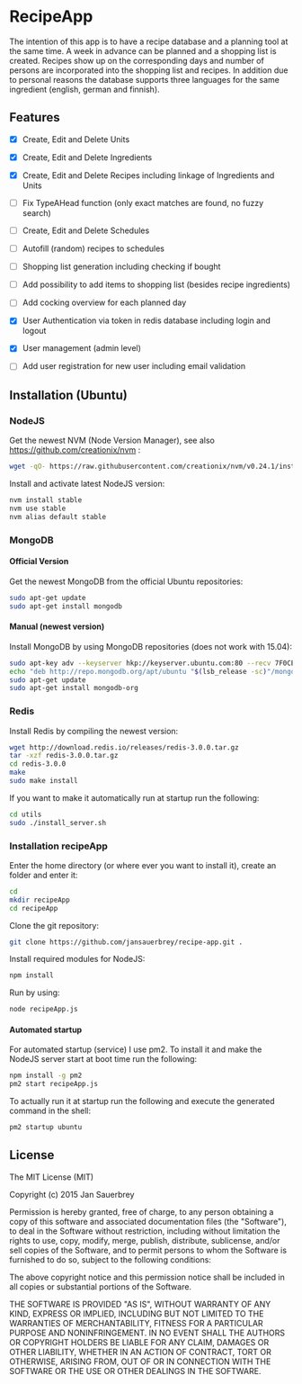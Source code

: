 # RecipeApp

The intention of this app is to have a recipe database and a planning tool at the same time. A week in advance can be planned and a shopping list is created. Recipes show up on the corresponding days and number of persons are incorporated into the shopping list and recipes. In addition due to personal reasons the database supports three languages for the same ingredient (english, german and finnish).

## Features

- [x] Create, Edit and Delete Units
- [x] Create, Edit and Delete Ingredients
- [x] Create, Edit and Delete Recipes including linkage of Ingredients and Units
- [ ] Fix TypeAHead function (only exact matches are found, no fuzzy search)
- [ ] Create, Edit and Delete Schedules
- [ ] Autofill (random) recipes to schedules
- [ ] Shopping list generation including checking if bought
- [ ] Add possibility to add items to shopping list (besides recipe ingredients)
- [ ] Add cocking overview for each planned day
- [x] User Authentication via token in redis database including login and logout
- [x] User management (admin level)
- [ ] Add user registration for new user including email validation


## Installation (Ubuntu)

### NodeJS

Get the newest NVM (Node Version Manager), see also https://github.com/creationix/nvm :

```bash
wget -qO- https://raw.githubusercontent.com/creationix/nvm/v0.24.1/install.sh | bash
```

Install and activate latest NodeJS version:

```bash
nvm install stable
nvm use stable
nvm alias default stable
```

### MongoDB

#### Official Version

Get the newest MongoDB from the official Ubuntu repositories:

```bash
sudo apt-get update
sudo apt-get install mongodb
```

#### Manual (newest version)

Install MongoDB by using MongoDB repositories (does not work with 15.04):

```bash
sudo apt-key adv --keyserver hkp://keyserver.ubuntu.com:80 --recv 7F0CEB10
echo "deb http://repo.mongodb.org/apt/ubuntu "$(lsb_release -sc)"/mongodb-org/3.0 multiverse" | sudo tee /etc/apt/sources.list.d/mongodb-org-3.0.list
sudo apt-get update
sudo apt-get install mongodb-org
```

### Redis

Install Redis by compiling the newest version:

```bash
wget http://download.redis.io/releases/redis-3.0.0.tar.gz
tar -xzf redis-3.0.0.tar.gz
cd redis-3.0.0
make
sudo make install
```

If you want to make it automatically run at startup run the following:

```bash
cd utils
sudo ./install_server.sh
```

### Installation recipeApp

Enter the home directory (or where ever you want to install it), create an folder and enter it:

```bash
cd
mkdir recipeApp
cd recipeApp
```

Clone the git repository:

```bash
git clone https://github.com/jansauerbrey/recipe-app.git .
```

Install required modules for NodeJS:

```bash
npm install
```

Run by using:
```bash
node recipeApp.js
```

#### Automated startup

For automated startup (service) I use pm2. To install it and make the NodeJS server start at boot time run the following:

```bash
npm install -g pm2
pm2 start recipeApp.js
```
To actually run it at startup run the following and execute the generated command in the shell:
```bash
pm2 startup ubuntu
```

## License

The MIT License (MIT)

Copyright (c) 2015 Jan Sauerbrey

Permission is hereby granted, free of charge, to any person obtaining a copy of
this software and associated documentation files (the "Software"), to deal in
the Software without restriction, including without limitation the rights to
use, copy, modify, merge, publish, distribute, sublicense, and/or sell copies of
the Software, and to permit persons to whom the Software is furnished to do so,
subject to the following conditions:

The above copyright notice and this permission notice shall be included in all
copies or substantial portions of the Software.

THE SOFTWARE IS PROVIDED "AS IS", WITHOUT WARRANTY OF ANY KIND, EXPRESS OR
IMPLIED, INCLUDING BUT NOT LIMITED TO THE WARRANTIES OF MERCHANTABILITY, FITNESS
FOR A PARTICULAR PURPOSE AND NONINFRINGEMENT. IN NO EVENT SHALL THE AUTHORS OR
COPYRIGHT HOLDERS BE LIABLE FOR ANY CLAIM, DAMAGES OR OTHER LIABILITY, WHETHER
IN AN ACTION OF CONTRACT, TORT OR OTHERWISE, ARISING FROM, OUT OF OR IN
CONNECTION WITH THE SOFTWARE OR THE USE OR OTHER DEALINGS IN THE SOFTWARE.




